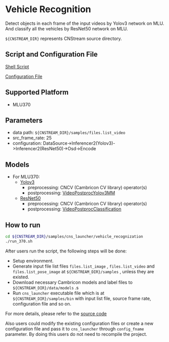 # Vehicle Recognition

Detect objects in each frame of the input videos by Yolov3 network on MLU. And classify all the vehicles by ResNet50 network on MLU.

``${CNSTREAM_DIR}`` represents CNStream source directory.

## Script and Configuration File

[Shell Script](./run_370.sh)

[Configuration File](../configs/vehicle_recognization_mlu370.json)

## Supported Platform

- MLU370

## Parameters

- data path: ``${CNSTREAM_DIR}/samples/files.list_video``
- src_frame_rate: 25
- configuration: DataSource->Inferencer2(Yolov3)->Inferencer2(ResNet50)->Osd->Encode

## Models

- For MLU370:
  - [Yolov3](http://video.cambricon.com/models/MLU370/yolov3_nhwc_tfu_0.8.2_uint8_int8_fp16.model)
    - preprocessing: CNCV (Cambricon CV library) operator(s)
    - postprocessing: [VideoPostprocYolov3MM](../../common/postprocess/video_postprocess_yolov3_mm.cpp)
  - [ResNet50](http://video.cambricon.com/models/MLU370/resnet50_nhwc_tfu_0.8.2_uint8_int8_fp16.model)
    - preprocessing: CNCV (Cambricon CV library) operator(s)
    - postprocessing: [VideoPostprocClassification](../../common/postprocess/video_postprocess_classification.cpp)

## How to run

```sh
cd ${CNSTREAM_DIR}/samples/cns_launcher/vehicle_recognization
./run_370.sh
```



After users run the script, the following steps will be done:

- Setup environment.
- Generate input file list files ``files.list_image`` , ``files.list_video`` and ``files.list_pose_image`` at ``${CNSTREAM_DIR}/samples`` , unless they are existed.
- Download necessary Cambricon models and label files to ``${CNSTREAM_DIR}/data/models`` .s
- Run ``cns_launcher`` executable file which is at ``${CNSTREAM_DIR}/samples/bin`` with input list file, source frame rate, configuration file and so on.



For more details, please refer to the [source code](../cns_launcher.cpp)

Also users could modify the existing configuration files or create a new configuration file and pass it to ``cns_launcher`` through ``config_fname`` parameter. By doing this users do not need to recompile the project.
